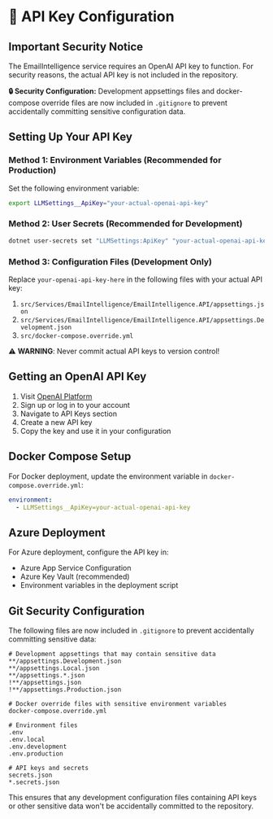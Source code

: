 # 🔐 API Key Configuration

## Important Security Notice

The EmailIntelligence service requires an OpenAI API key to function. For security reasons, the actual API key is not included in the repository.

**🔒 Security Configuration:** Development appsettings files and docker-compose override files are now included in `.gitignore` to prevent accidentally committing sensitive configuration data.

## Setting Up Your API Key

### Method 1: Environment Variables (Recommended for Production)
Set the following environment variable:
```bash
export LLMSettings__ApiKey="your-actual-openai-api-key"
```

### Method 2: User Secrets (Recommended for Development)
```bash
dotnet user-secrets set "LLMSettings:ApiKey" "your-actual-openai-api-key" --project src/Services/EmailIntelligence/EmailIntelligence.API
```

### Method 3: Configuration Files (Development Only)
Replace `your-openai-api-key-here` in the following files with your actual API key:

1. `src/Services/EmailIntelligence/EmailIntelligence.API/appsettings.json`
2. `src/Services/EmailIntelligence/EmailIntelligence.API/appsettings.Development.json`
3. `src/docker-compose.override.yml`

⚠️ **WARNING**: Never commit actual API keys to version control!

## Getting an OpenAI API Key

1. Visit [OpenAI Platform](https://platform.openai.com/)
2. Sign up or log in to your account
3. Navigate to API Keys section
4. Create a new API key
5. Copy the key and use it in your configuration

## Docker Compose Setup

For Docker deployment, update the environment variable in `docker-compose.override.yml`:
```yaml
environment:
  - LLMSettings__ApiKey=your-actual-openai-api-key
```

## Azure Deployment

For Azure deployment, configure the API key in:
- Azure App Service Configuration
- Azure Key Vault (recommended)
- Environment variables in the deployment script

## Git Security Configuration

The following files are now included in `.gitignore` to prevent accidentally committing sensitive data:

```gitignore
# Development appsettings that may contain sensitive data
**/appsettings.Development.json
**/appsettings.Local.json
**/appsettings.*.json
!**/appsettings.json
!**/appsettings.Production.json

# Docker override files with sensitive environment variables
docker-compose.override.yml

# Environment files
.env
.env.local
.env.development
.env.production

# API keys and secrets
secrets.json
*.secrets.json
```

This ensures that any development configuration files containing API keys or other sensitive data won't be accidentally committed to the repository.
